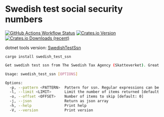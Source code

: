 # Swedish test social security numbers

[![GitHub Actions Workflow Status](https://img.shields.io/github/actions/workflow/status/ferenyl/swedish_test_ssn/rust.yml?style=for-the-badge)](https://github.com/ferenyl/swedish_test_ssn/actions/workflows/rust.yml) [![Crates.io Version](https://img.shields.io/crates/v/swedish_test_ssn?style=for-the-badge)](https://crates.io/crates/swedish_test_ssn) [![Crates.io Downloads (recent)](https://img.shields.io/crates/dr/swedish_test_ssn?style=for-the-badge)](https://crates.io/crates/swedish_test_ssn)

dotnet tools version: [SwedishTestSsn](https://github.com/ferenyl/SwedishTestSsn)

`cargo install swedish_test_ssn`

```bash
Get swedish test ssn from The Swedish Tax Agency (Skatteverket). Great for testing without risking breaching GDPR

Usage: swedish_test_ssn [OPTIONS]

Options:
  -p, --pattern <PATTERN>  Pattern for ssn. Regular expressions can be used [default: .*]
  -l, --limit <LIMIT>      Limit the number of items returned [default: 100]
  -o, --offset <OFFSET>    Number of items to skip [default: 0]
  -j, --json               Return as json array
  -h, --help               Print help
  -V, --version            Print version
```
